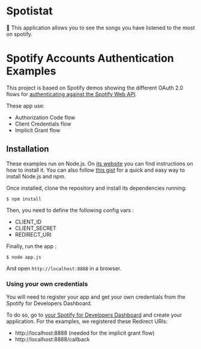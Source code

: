 # Spotistat
:musical_note: This application allows you to see the songs you have listened to the most on spotify.

# Spotify Accounts Authentication Examples

This project is based on Spotify demos showing the different OAuth 2.0 flows for [authenticating against the Spotify Web API](https://developer.spotify.com/web-api/authorization-guide/).

These app use:

* Authorization Code flow
* Client Credentials flow
* Implicit Grant flow

## Installation

These examples run on Node.js. On [its website](http://www.nodejs.org/download/) you can find instructions on how to install it. You can also follow [this gist](https://gist.github.com/isaacs/579814) for a quick and easy way to install Node.js and npm.

Once installed, clone the repository and install its dependencies running:

    $ npm install

Then, you need to define the following config vars :
- CLIENT_ID
- CLIENT_SECRET
- REDIRECT_URI

Finally, run the app :

    $ node app.js
    
And open `http://localhost:8888` in a browser.

### Using your own credentials
You will need to register your app and get your own credentials from the Spotify for Developers Dashboard.

To do so, go to [your Spotify for Developers Dashboard](https://beta.developer.spotify.com/dashboard) and create your application. For the examples, we registered these Redirect URIs:

* http://localhost:8888 (needed for the implicit grant flow)
* http://localhost:8888/callback
